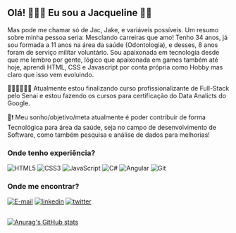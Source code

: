 
## Olá! 🙋🏽‍♀️ Eu sou a Jacqueline 👋🏽

Mas pode me chamar só de Jac, Jake, e variáveis possíveis. Um resumo sobre minha pessoa seria: Mesclando carreiras que amo! Tenho 34 anos, já sou formada a 11 anos na área da saúde (Odontologia), e desses, 8 anos foram de serviço militar voluntário. Sou apaixonada em tecnologia desde que me lembro por gente, lógico que apaixonada em games também até hoje, aprendi HTML, CSS e Javascript por conta própria como Hobby mas claro que isso vem evoluindo.

👩🏽‍💻👨🏽‍🎓 Atualmente estou finalizando curso profissionalizante de Full-Stack pelo Senai e estou fazendo os cursos para certificação do Data Analicts do Google. 

📌❗ Meu sonho/objetivo/meta atualmente é poder contribuir de forma Tecnológica para área da saúde, seja no campo de desenvolvimento de Software, como também pesquisa e análise de dados para melhorias!


### Onde tenho experiência?  
![HTML5](https://img.shields.io/badge/HTML5-000?style=for-the-badge&logo=html5)
![CSS3](https://img.shields.io/badge/CSS3-000?style=for-the-badge&logo=css3&logoColor=264CE4)
![JavaScript](https://img.shields.io/badge/JavaScript-000?style=for-the-badge&logo=javascript)
![C#](https://img.shields.io/badge/C%23-000?style=for-the-badge&logo=c-sharp&logoColor=823085)
![Angular](https://img.shields.io/badge/Angular-000?style=for-the-badge&logo=angular&logoColor=C3002F)
![Git](https://img.shields.io/badge/Git-000?style=for-the-badge&logo=git&logoColor=E94D5F)

### Onde me encontrar?
[![E-mail](https://img.shields.io/badge/-Email-000?style=for-the-badge&logo=microsoft-outlook&logoColor=E94D5F)](mailto:jakebentes@hotmail.com)
[![linkedin](https://img.shields.io/badge/linkedin-0A66C2?style=for-the-badge&logo=linkedin&logoColor=white)](https://www.linkedin.com/in/jacqueline-bentes/)
[![twitter](https://img.shields.io/badge/twitter-1DA1F2?style=for-the-badge&logo=twitter&logoColor=white)](https://twitter.com/jayke_kb)


##
[![Anurag's GitHub stats](https://github-readme-stats.vercel.app/api?username=JaykeBentes&show_icons=true&theme=dark)](https://github.com/anuraghazra/github-readme-stats)